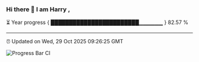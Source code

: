 ### Hi there 👋 I am Harry , 

⏳ Year progress { ████████████████████████▁▁▁▁▁▁ } 82.57 %

---

⏰ Updated on Wed, 29 Oct 2025 09:26:25 GMT

![Progress Bar CI](https://github.com/duykhang68/duykhang68/workflows/Progress%20Bar%20CI/badge.svg)
